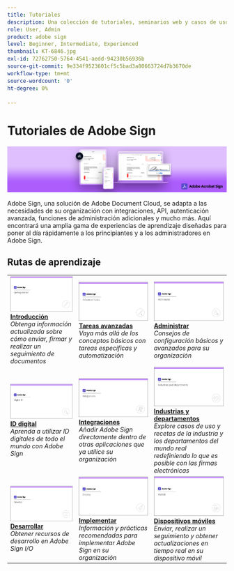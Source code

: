 ```yaml
---
title: Tutoriales
description: Una colección de tutoriales, seminarios web y casos de uso diseñados para poner al día rápidamente a los principiantes y a los administradores en Adobe Sign
role: User, Admin
product: adobe sign
level: Beginner, Intermediate, Experienced
thumbnail: KT-6846.jpg
exl-id: 72762750-5764-4541-aedd-94230b56936b
source-git-commit: 9e334f9523601cf5c5bad3a80663724d7b3670de
workflow-type: tm+mt
source-wordcount: '0'
ht-degree: 0%

---
```


# Tutoriales de Adobe Sign

![Adobe Sign Hero Image](assets/Hero_Sign.jpg)

Adobe Sign, una solución de Adobe Document Cloud, se adapta a las necesidades de su organización con integraciones, API, autenticación avanzada, funciones de administración adicionales y mucho más. Aquí encontrará una amplia gama de experiencias de aprendizaje diseñadas para poner al día rápidamente a los principiantes y a los administradores en Adobe Sign.

## Rutas de aprendizaje

<table style="table-layout:fixed">
<tr>
  <td>
    <a href="sign-beginner-tutorials/beginner-users-overview.md">
      <img alt="Introducción" src="assets/AS_Title_Getting-Started.png" />
    </a>
    <div>
    <a href="sign-beginner-tutorials/beginner-users-overview.md"><strong>Introducción</strong></a>
    </div>
    <em>Obtenga información actualizada sobre cómo enviar, firmar y realizar un seguimiento de documentos</em>
    <br>
  </td>
  <td>
    <a href="sign-advanced-users/advanced-users-overview.md">
      <img alt="Tareas avanzadas" src="assets/AS_Title_Advanced.png" />
    </a>
    <div>
    <a href="sign-advanced-users/advanced-users-overview.md"><strong>Tareas avanzadas</strong></a>
    </div>
    <em>Vaya más allá de los conceptos básicos con tareas específicas y automatización</em>
    <br>
  </td>  
  <td>
    <a href="admin/intro-admin-overview.md">
      <img alt="Administrar" src="assets/AS_Title_Administer.png" />
    </a>
    <div>
    <a href="admin/intro-admin-overview.md"><strong>Administrar</strong></a>
    </div>
    <em>Consejos de configuración básicos y avanzados para su organización</em>
    <br>
  </td>
</tr>
<tr>
  <td>
    <a href="digitalid/digitalid-overview.md">
      <img alt="ID digital" src="assets/AS_Title_DigitalID.png" />
    </a>
    <div>
    <a href="digitalid/digitalid-overview.md"><strong>ID digital</strong></a>
    </div>
    <em>Aprenda a utilizar ID digitales de todo el mundo con Adobe Sign</em>
    <br>
  </td>
  <td>
    <a href="integrations/integrations-overview.md">
      <img alt="Integraciones" src="assets/AS_Title_Integrate.png" />
    </a>
    <div>
    <a href="integrations/integrations-overview.md"><strong>Integraciones</strong></a>
    </div>
    <em>Añadir Adobe Sign directamente dentro de otras aplicaciones que ya utilice su organización</em>
    <br>
  </td>
  <td>
    <a href="sign-usecase/expand-inspire-overview.md">
      <img alt="Industrias y departamentos" src="assets/AS_Title_Industry.png" />
    </a>
    <div>
    <a href="sign-usecase/expand-inspire-overview.md"><strong>Industrias y departamentos</strong></a>
    </div>
    <em>Explore casos de uso y recetas de la industria y los departamentos del mundo real redefiniendo lo que es posible con las firmas electrónicas</em>
    <br>
  </td>
</tr>
<tr>
  <td>
    <a href="develop/develop-overview.md">
      <img alt="Desarrollar" src="assets/AS_Title_Develop.png" />
    </a>
    <div>
    <a href="develop/develop-overview.md"><strong>Desarrollar</strong></a>
    </div>
    <em>Obtener recursos de desarrollo en Adobe Sign I/O</em>
    <br>
  </td>
   <td>
    <a href="deploy-overview.md">
      <img alt="Implementar" src="assets/AS_Title_Deploy.png" />
    </a>
    <div>
    <a href="deploy-overview.md"><strong>Implementar</strong></a>
    </div>
    <em>Información y prácticas recomendadas para implementar Adobe Sign en su organización</em>
    <br>
  </td>
  <td>
    <a href="mobile/mobile-overview.md">
      <img alt="Dispositivos móviles" src="assets/AS_Title_Mobile.png" />
    </a>
    <div>
    <a href="mobile/mobile-overview.md"><strong>Dispositivos móviles</strong></a>
    </div>
    <em>Enviar, realizar un seguimiento y obtener actualizaciones en tiempo real en su dispositivo móvil</em>
    <br>
  </td>  
</tr>
</table>
